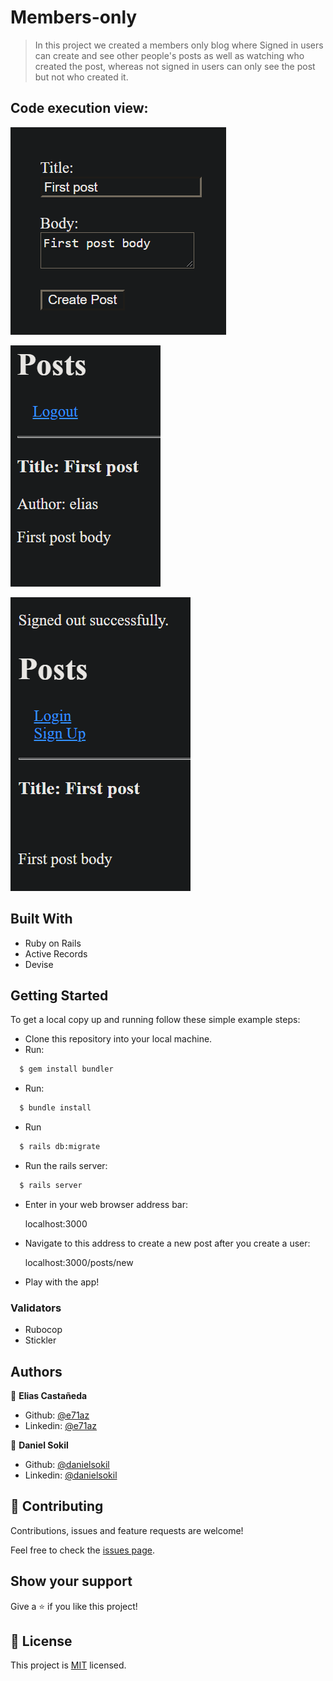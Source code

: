 # Members-only

> In this project we created a members only blog where Signed in users can create and see other people's posts as well as watching who created the post, whereas not signed in users can only see the post but not who created it.

## Code execution view:

![screenshot](./app/assets/images/code.png)

![screenshot](./app/assets/images/code2.png)

![screenshot](./app/assets/images/code3.png)

## Built With

- Ruby on Rails
- Active Records
- Devise

## Getting Started

To get a local copy up and running follow these simple example steps:

- Clone this repository into your local machine.
- Run:

```bash
  $ gem install bundler
```

- Run:

```bash
  $ bundle install
```

- Run

```bash
  $ rails db:migrate
```

- Run the rails server:

```bash
  $ rails server
```

- Enter in your web browser address bar:

    localhost:3000

- Navigate to this address to create a new post after you create a user:

    localhost:3000/posts/new

- Play with the app!

### Validators

- Rubocop
- Stickler

## Authors

👤 **Elias Castañeda**

- Github: [@e71az](https://github.com/e71az)
- Linkedin: [@e71az](https://www.linkedin.com/in/e71az/)

👤 **Daniel Sokil**

- Github: [@danielsokil](https://github.com/danielsokil)
- Linkedin: [@danielsokil](www.linkedin.com/in/daniel-sokil)

## 🤝 Contributing

Contributions, issues and feature requests are welcome!

Feel free to check the [issues page](https://github.com/e71az/members-only/issues).

## Show your support

Give a ⭐️ if you like this project!


## 📝 License

This project is [MIT](lic.url) licensed.
